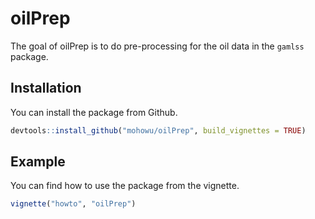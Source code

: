 
# oilPrep

<!-- badges: start -->
<!-- badges: end -->

The goal of oilPrep is to do pre-processing for the oil data in the `gamlss` package.

## Installation

You can install the package from Github.

``` r
devtools::install_github("mohowu/oilPrep", build_vignettes = TRUE)
```

## Example

You can find how to use the package from the vignette.

```r
vignette("howto", "oilPrep")
```


